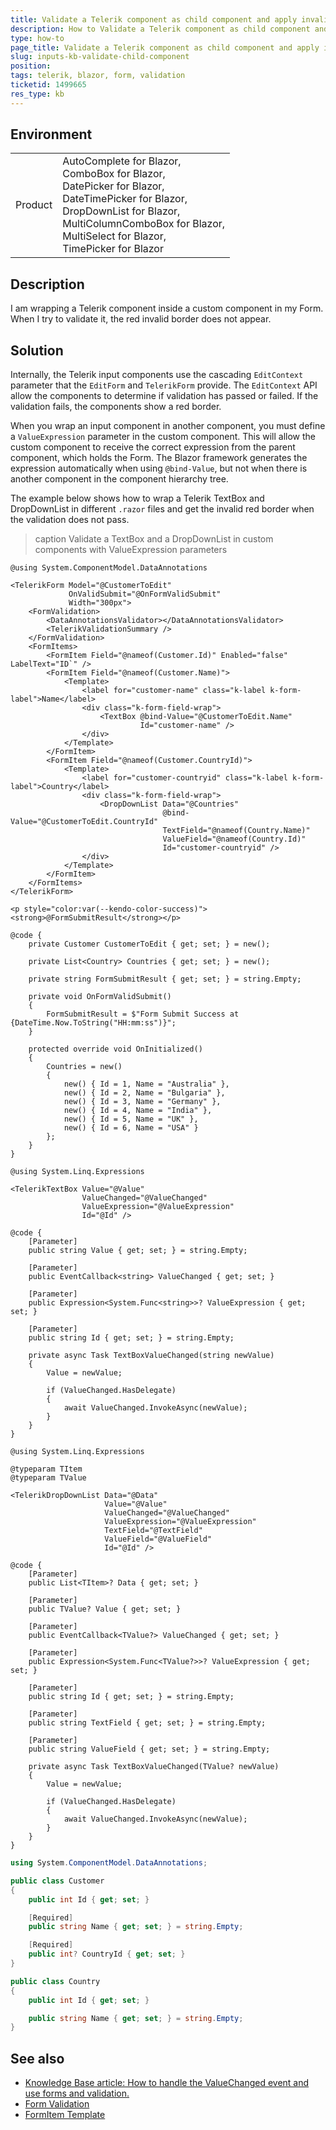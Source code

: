 ```yaml
---
title: Validate a Telerik component as child component and apply invalid border
description: How to Validate a Telerik component as child component and apply invalid border
type: how-to
page_title: Validate a Telerik component as child component and apply invalid border
slug: inputs-kb-validate-child-component
position: 
tags: telerik, blazor, form, validation
ticketid: 1499665
res_type: kb
---
```


## Environment

<table>
    <tbody>
        <tr>
            <td>Product</td>
            <td>
                AutoComplete for Blazor,<br />
                ComboBox for Blazor,<br />
                DatePicker for Blazor,<br />
                DateTimePicker for Blazor,<br />
                DropDownList for Blazor,<br />
                MultiColumnComboBox for Blazor,<br />
                MultiSelect for Blazor,<br />
                TimePicker for Blazor
            </td>
        </tr>
    </tbody>
</table>


## Description

I am wrapping a Telerik component inside a custom component in my Form. When I try to validate it, the red invalid border does not appear.

## Solution

Internally, the Telerik input components use the cascading `EditContext` parameter that the `EditForm` and `TelerikForm` provide. The `EditContext` API allow the components to determine if validation has passed or failed. If the validation fails, the components show a red border.

When you wrap an input component in another component, you must define a `ValueExpression` parameter in the custom component. This will allow the custom component to receive the correct expression from the parent component, which holds the Form. The Blazor framework generates the expression automatically when using `@bind-Value`, but not when there is another component in the component hierarchy tree.

The example below shows how to wrap a Telerik TextBox and DropDownList in different `.razor` files and get the invalid red border when the validation does not pass.

>caption Validate a TextBox and a DropDownList in custom components with ValueExpression parameters

````RAZOR Home.razor
@using System.ComponentModel.DataAnnotations

<TelerikForm Model="@CustomerToEdit"
             OnValidSubmit="@OnFormValidSubmit"
             Width="300px">
    <FormValidation>
        <DataAnnotationsValidator></DataAnnotationsValidator>
        <TelerikValidationSummary />
    </FormValidation>
    <FormItems>
        <FormItem Field="@nameof(Customer.Id)" Enabled="false" LabelText="ID`" />
        <FormItem Field="@nameof(Customer.Name)">
            <Template>
                <label for="customer-name" class="k-label k-form-label">Name</label>
                <div class="k-form-field-wrap">
                    <TextBox @bind-Value="@CustomerToEdit.Name"
                             Id="customer-name" />
                </div>
            </Template>
        </FormItem>
        <FormItem Field="@nameof(Customer.CountryId)">
            <Template>
                <label for="customer-countryid" class="k-label k-form-label">Country</label>
                <div class="k-form-field-wrap">
                    <DropDownList Data="@Countries"
                                  @bind-Value="@CustomerToEdit.CountryId"
                                  TextField="@nameof(Country.Name)"
                                  ValueField="@nameof(Country.Id)"
                                  Id="customer-countryid" />
                </div>
            </Template>
        </FormItem>
    </FormItems>
</TelerikForm>

<p style="color:var(--kendo-color-success)"><strong>@FormSubmitResult</strong></p>

@code {
    private Customer CustomerToEdit { get; set; } = new();

    private List<Country> Countries { get; set; } = new();

    private string FormSubmitResult { get; set; } = string.Empty;

    private void OnFormValidSubmit()
    {
        FormSubmitResult = $"Form Submit Success at {DateTime.Now.ToString("HH:mm:ss")}";
    }

    protected override void OnInitialized()
    {
        Countries = new()
        {
            new() { Id = 1, Name = "Australia" },
            new() { Id = 2, Name = "Bulgaria" },
            new() { Id = 3, Name = "Germany" },
            new() { Id = 4, Name = "India" },
            new() { Id = 5, Name = "UK" },
            new() { Id = 6, Name = "USA" }
        };
    }
}
````
````RAZOR TextBox.razor
@using System.Linq.Expressions

<TelerikTextBox Value="@Value"
                ValueChanged="@ValueChanged"
                ValueExpression="@ValueExpression"
                Id="@Id" />

@code {
    [Parameter]
    public string Value { get; set; } = string.Empty;

    [Parameter]
    public EventCallback<string> ValueChanged { get; set; }

    [Parameter]
    public Expression<System.Func<string>>? ValueExpression { get; set; }

    [Parameter]
    public string Id { get; set; } = string.Empty;

    private async Task TextBoxValueChanged(string newValue)
    {
        Value = newValue;

        if (ValueChanged.HasDelegate)
        {
            await ValueChanged.InvokeAsync(newValue);
        }
    }
}
````
````RAZOR DropDownList.razor
@using System.Linq.Expressions

@typeparam TItem
@typeparam TValue

<TelerikDropDownList Data="@Data"
                     Value="@Value"
                     ValueChanged="@ValueChanged"
                     ValueExpression="@ValueExpression"
                     TextField="@TextField"
                     ValueField="@ValueField"
                     Id="@Id" />

@code {
    [Parameter]
    public List<TItem>? Data { get; set; }

    [Parameter]
    public TValue? Value { get; set; }

    [Parameter]
    public EventCallback<TValue?> ValueChanged { get; set; }

    [Parameter]
    public Expression<System.Func<TValue?>>? ValueExpression { get; set; }

    [Parameter]
    public string Id { get; set; } = string.Empty;

    [Parameter]
    public string TextField { get; set; } = string.Empty;

    [Parameter]
    public string ValueField { get; set; } = string.Empty;

    private async Task TextBoxValueChanged(TValue? newValue)
    {
        Value = newValue;

        if (ValueChanged.HasDelegate)
        {
            await ValueChanged.InvokeAsync(newValue);
        }
    }
}
````
````C# Customer.cs
using System.ComponentModel.DataAnnotations;

public class Customer
{
    public int Id { get; set; }

    [Required]
    public string Name { get; set; } = string.Empty;

    [Required]
    public int? CountryId { get; set; }
}

````
````C# Country.cs
public class Country
{
    public int Id { get; set; }

    public string Name { get; set; } = string.Empty;
}
````

## See also

* [Knowledge Base article: How to handle the ValueChanged event and use forms and validation. ](slug:value-changed-validation-model)
* [Form Validation](slug:form-validation)
* [FormItem Template](slug:form-formitems-template)
